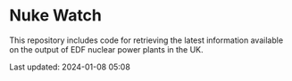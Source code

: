 # Nuke Watch

This repository includes code for retrieving the latest information available on the output of EDF nuclear power plants in the UK.

Last updated: 2024-01-08 05:08